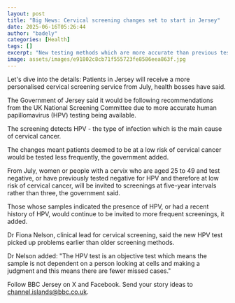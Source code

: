 ```yaml
---
layout: post
title: "Big News: Cervical screening changes set to start in Jersey"
date: 2025-06-16T05:26:44
author: "badely"
categories: [Health]
tags: []
excerpt: "New testing methods which are more accurate than previous tests lead to the changes."
image: assets/images/e91802c8cb71f555723fe8586eea863f.jpg
---
```


Let's dive into the details: Patients in Jersey will receive a more personalised cervical screening service from July, health bosses have said.

The Government of Jersey said it would be following recommendations from the UK National Screening Committee due to more accurate human papillomavirus (HPV) testing being available.

The screening detects HPV - the type of infection which is the main cause of cervical cancer.

The changes meant patients deemed to be at a low risk of cervical cancer would be tested less frequently, the government added.

From July, women or people with a cervix who are aged 25 to 49 and test negative, or have previously tested negative for HPV and therefore at low risk of cervical cancer, will be invited to screenings at five-year intervals rather than three, the government said.

Those whose samples indicated the presence of HPV, or had a recent history of HPV, would continue to be invited to more frequent screenings, it added.

Dr Fiona Nelson, clinical lead for cervical screening, said the new HPV test picked up problems earlier than older screening methods.

Dr Nelson added: "The HPV test is an objective test which means the sample is not dependent on a person looking at cells and making a judgment and this means there are fewer missed cases."

Follow BBC Jersey on X and Facebook. Send your story ideas to channel.islands@bbc.co.uk.

